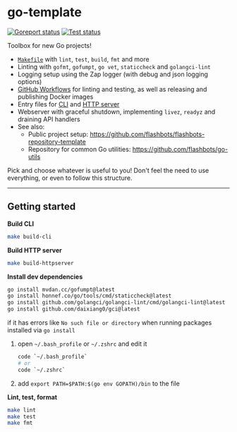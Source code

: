 # go-template

[![Goreport status](https://goreportcard.com/badge/github.com/flashbots/go-template)](https://goreportcard.com/report/github.com/flashbots/go-template)
[![Test status](https://github.com/flashbots/go-template/workflows/Checks/badge.svg?branch=main)](https://github.com/flashbots/go-template/actions?query=workflow%3A%22Checks%22)

Toolbox for new Go projects!

* [`Makefile`](https://github.com/flashbots/go-template/blob/main/Makefile) with `lint`, `test`, `build`, `fmt` and more
* Linting with `gofmt`, `gofumpt`, `go vet`, `staticcheck` and `golangci-lint`
* Logging setup using the Zap logger (with debug and json logging options)
* [GitHub Workflows](.github/workflows/) for linting and testing, as well as releasing and publishing Docker images
* Entry files for [CLI](/cmd/cli/main.go) and [HTTP server](/cmd/httpserver/main.go)
* Webserver with graceful shutdown, implementing `livez`, `readyz` and draining API handlers
* See also:
  * Public project setup: https://github.com/flashbots/flashbots-repository-template
  * Repository for common Go utilities: https://github.com/flashbots/go-utils

Pick and choose whatever is useful to you! Don't feel the need to use everything, or even to follow this structure.

---

## Getting started

**Build CLI**

```bash
make build-cli
```

**Build HTTP server**

```bash
make build-httpserver
```

**Install dev dependencies**

```bash
go install mvdan.cc/gofumpt@latest
go install honnef.co/go/tools/cmd/staticcheck@latest
go install github.com/golangci/golangci-lint/cmd/golangci-lint@latest
go install github.com/daixiang0/gci@latest
```
if it has errors like `No such file or directory` when running packages installed via `go install`
1. open `~/.bash_profile` or `~/.zshrc` and edit it
	```bash
	code `~/.bash_profile`
	# or
	code `~/.zshrc`
	```
2. add `export PATH=$PATH:$(go env GOPATH)/bin` to the file

**Lint, test, format**

```bash
make lint
make test
make fmt
```


